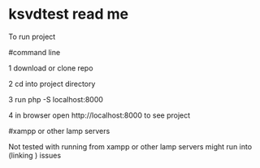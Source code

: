 # ksvdtest read me


To run project

#command line

1 download or clone repo

2 cd into project directory

3 run php -S localhost:8000

4 in browser open http://localhost:8000 to see project



#xampp or other lamp servers

Not tested with running from xampp or other lamp servers might run into (linking ) issues